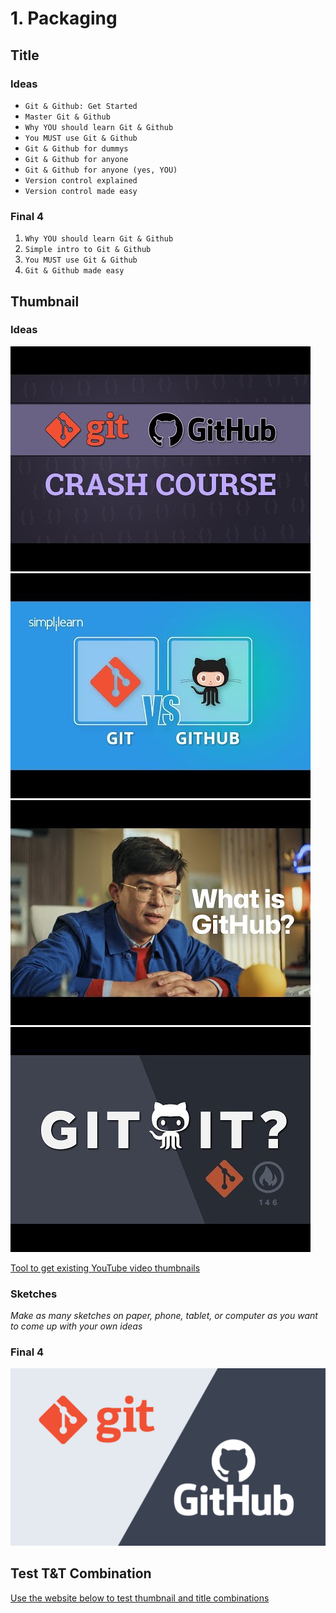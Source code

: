 # 1. Packaging

## Title

### Ideas

- `Git & Github: Get Started`
- `Master Git & Github`
- `Why YOU should learn Git & Github`
- `You MUST use Git & Github`
- `Git & Github for dummys`
- `Git & Github for anyone`
- `Git & Github for anyone (yes, YOU)`
- `Version control explained`
- `Version control made easy`

### Final 4

1. `Why YOU should learn Git & Github`
2. `Simple intro to Git & Github`
3. `You MUST use Git & Github`
4. `Git & Github made easy`

## Thumbnail

### Ideas

![git GitHub CRASH COURSE](thumbnail/ideas/1.png)
![GIT vs GITHUB](thumbnail/ideas/2.png)
![What is GitHub?](thumbnail/ideas/3.png)
![GIT IT?](thumbnail/ideas/4.png)

[Tool to get existing YouTube video thumbnails](https://www.get-youtube-thumbnail.com/)

### Sketches

_Make as many sketches on paper, phone, tablet, or computer as you want to come up with your own ideas_

### Final 4

![git-github](thumbnail/final/git-github.png)

## Test T&T Combination

[Use the website below to test thumbnail and title combinations](https://thumbsup.tv/)
